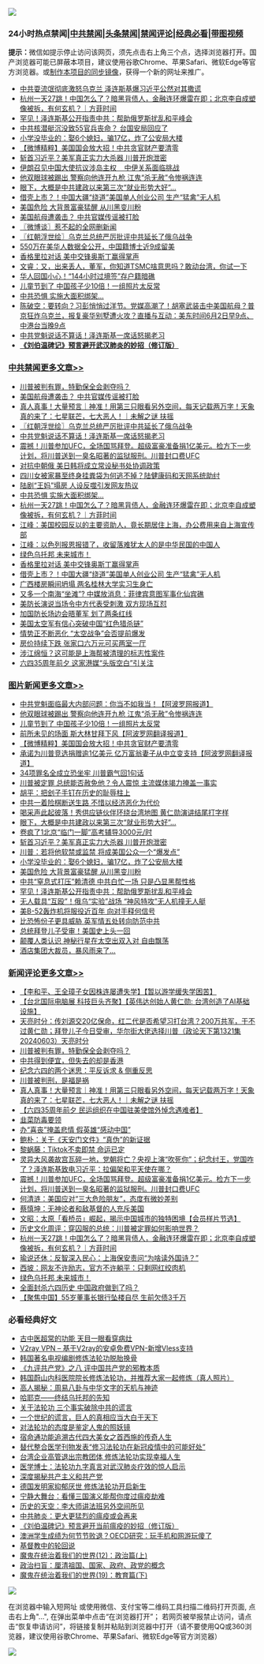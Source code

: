 ![](https://raw.githubusercontent.com/jsvpn/jsproxy/dev/64photo/fqnews-qr.jpg)

<div id="tt">
<h3>24小时热点禁闻|<a href="#%E4%B8%AD%E5%85%B1%E7%A6%81%E9%97%BB%E6%9B%B4%E5%A4%9A%E6%96%87%E7%AB%A0">中共禁闻</a>|<a href="#%E5%9B%BE%E7%89%87%E6%96%B0%E9%97%BB%E6%9B%B4%E5%A4%9A%E6%96%87%E7%AB%A0">头条禁闻</a>|<a href="#%E6%96%B0%E9%97%BB%E8%AF%84%E8%AE%BA%E6%9B%B4%E5%A4%9A%E6%96%87%E7%AB%A0">禁闻评论|<a href="#%E5%BF%85%E7%9C%8B%E7%BB%8F%E5%85%B8%E5%A5%BD%E6%96%87">经典必看</a>|<a href="https://2654106.xyz/3" target="_blank">带图视频</a></h3>
<div><b>提示：</b>微信如提示停止访问该网页，须先点击右上角三个点，选择浏览器打开。国产浏览器可能已屏蔽本项目，建议使用谷歌Chrome、苹果Safari、微软Edge等官方浏览器。或<a href="%E5%88%B6%E4%BD%9Cgit%E7%A6%81%E9%97%BB%E9%95%9C%E5%83%8F.md">制作本项目的同步镜像</a>，获得一个新的网址来推广。</div>
<ul>

<li><a href="/ccpdope/20240602/2044802.md">中共耍流氓彻底激怒乌克兰 泽连斯基爆习近平公然对其撒谎</a></li>
<li><a href="/comments/20240603/2044866.md">杭州一天27跳！中国怎么了？暗黑背债人，金融连环爆雷在即；北京李自成塑像被拆，有何玄机？｜方菲时间</a></li>
<li><a href="/topimagenews/20240602/2044764.md">罕见！泽连斯基公开指责中共：帮助俄罗斯扰乱和平峰会</a></li>
<li><a href="/baitai/20240602/2044766.md">中共核潜艇沉没致55官兵丧命？ 台国安局回应了</a></li>
<li><a href="/topimagenews/20240603/2044869.md">小学没毕业的：娶6个媳妇，骗17亿，炸了公安局大楼</a></li>
<li><a href="/topimagenews/20240603/2044955.md">【微博精粹】美国国会放大招！中共贪官财产要清零</a></li>
<li><a href="/topimagenews/20240603/2044887.md">斩首习近平？美军真正实力大杀器 川普开炮泄密</a></li>
<li><a href="/ssgc/20240603/2044849.md">伊朗召见中国大使抗议涉岛主权    中伊关系面临挑战</a></li>
<li><a href="/topimagenews/20240603/2044963.md">他双眼球被踢出 警察向他连开九枪 江鬼“杀无赦”令惨祸连连</a></li>
<li><a href="/topimagenews/20240603/2044889.md">眼下，大概是中共建政以来第三次“就业形势大好”…</a></li>
<li><a href="/cbnews/20240602/2044794.md">借壳上市？！中国大疆“绕道”美国单人创业公司 生产“猛禽”无人机</a></li>
<li><a href="/topimagenews/20240603/2044857.md">美国危险 大背景富豪猛醒 从川黑变川粉</a></li>
<li><a href="/cbnews/20240603/2044964.md">美国航母遭袭击？ 中共官媒传谣被打脸</a></li>
<li><a href="/ssgc/20240603/2044882.md">〖微博谈〗惹不起的全网删新闻</a></li>
<li><a href="/cbnews/20240603/2044952.md">〖红朝浮世绘〗乌克兰总统严厉批评中共延长了俄乌战争</a></li>
<li><a href="/cnnews/20240603/2044860.md">550万在美华人数据全公开，中国籍博士近9成留美</a></li>
<li><a href="/cbnews/20240602/2044801.md">香格里拉对话 美中交锋奥斯丁赢得掌声</a></li>
<li><a href="/sohnews/20240602/2044748.md">文睿：又，出来丢人，董军，你知道TSMC啥意思吗？敢动台湾，你试一下</a></li>
<li><a href="/cnnews/20240603/2044896.md">华人回国小心！“144小时过境签”存户籍暗礁</a></li>
<li><a href="/topimagenews/20240603/2044962.md">儿童节到了 中国孩子少10倍！一组照片太反常</a></li>
<li><a href="/cbnews/20240603/2044871.md">中共恐惧 实施大面积绑架…</a></li>
<li><a href="/sohnews/20240602/2044734.md">陈破空：要转向？习彭悄悄过洋节。党媒高潮了！胡塞武装击中美国航母？普京狂炸乌克兰，报复豪华别墅遭火攻？直播与互动：美东时间6月2日早9点、中港台当晚9点</a></li>
<li><a href="/cbnews/20240603/2044928.md">中共党魁说话不算话！泽连斯基一席话怒揭老习</a></li>
<li><b><a href="/comments/20200207/1272816.md" target="_blank">《刘伯温碑记》预言避开武汉肺炎的妙招（修订版）</a></b></li>
</ul>
</div>

<div class="catlist">
<h3><a href="/cbnews/" target="_blank">中共禁闻</a><span><a href="/cbnews/" target="_blank" rel="nofollow">更多文章>></a></span></h3>
<ul>
<li><a href="/comments/20240603/2045051.md" target="_blank">川普被判有罪，特勤保全会剥夺吗？</a></li>
<li><a href="/cbnews/20240603/2044964.md" target="_blank">美国航母遭袭击？ 中共官媒传谣被打脸</a></li>
<li><a href="/comments/20240603/2044956.md" target="_blank">真人真事！大量预言｜神准！用第三只眼看另外空间，每天记载两万字！天象真的来了：七星联芒，七大恶人！｜未解之谜 扶摇</a></li>
<li><a href="/cbnews/20240603/2044952.md" target="_blank">〖红朝浮世绘〗乌克兰总统严厉批评中共延长了俄乌战争</a></li>
<li><a href="/cbnews/20240603/2044928.md" target="_blank">中共党魁说话不算话！泽连斯基一席话怒揭老习</a></li>
<li><a href="/comments/20240603/2044921.md" target="_blank">震撼！川普参加UFC，全场国骂拜登。超级富豪准备捐1亿美元。检方下一步计划，将川普送到一臭名昭著的监狱服刑。川普封口费UFC</a></li>
<li><a href="/cbnews/20240603/2044916.md" target="_blank">对抗中朝俄 美日韩将成立常设秘书处协调政策</a></li>
<li><a href="/cbnews/20240603/2044915.md" target="_blank">四川女被家暴至终身挂粪袋为何逃不掉？陆健康码和天网系统助纣</a></li>
<li><a href="/cbnews/20240603/2044872.md" target="_blank">陆剧“王妈”塌房 人设反噬引发网友热议</a></li>
<li><a href="/cbnews/20240603/2044871.md" target="_blank">中共恐惧 实施大面积绑架…</a></li>
<li><a href="/comments/20240603/2044866.md" target="_blank">杭州一天27跳！中国怎么了？暗黑背债人，金融连环爆雷在即；北京李自成塑像被拆，有何玄机？｜方菲时间</a></li>
<li><a href="/cbnews/20240603/2044856.md" target="_blank">江峰：美国校园反以的主要资助人，竟长期居住上海，办公费用来自上海宣传部</a></li>
<li><a href="/cbnews/20240603/2044855.md" target="_blank">江峰：以色列报恩报错了，收留落难犹太人的是中华民国的中国人</a></li>
<li><a href="/comments/20240603/2044842.md" target="_blank">绿色乌托邦 未来城市！</a></li>
<li><a href="/cbnews/20240602/2044801.md" target="_blank">香格里拉对话 美中交锋奥斯丁赢得掌声</a></li>
<li><a href="/cbnews/20240602/2044794.md" target="_blank">借壳上市？！中国大疆“绕道”美国单人创业公司 生产“猛禽”无人机</a></li>
<li><a href="/cbnews/20240602/2044793.md" target="_blank">广西楼房瞬间坍塌 两名桂林大学实习生身亡</a></li>
<li><a href="/cbnews/20240602/2044674.md" target="_blank">又多一个南海“坐滩”? 中媒放消息：菲律宾意图军事化仙宾礁</a></li>
<li><a href="/cbnews/20240602/2044658.md" target="_blank">美防长演说当场令中方代表受刺激 双方现场互怼</a></li>
<li><a href="/cbnews/20240602/2044657.md" target="_blank">加国防长场边会晤董军 划了两条红线</a></li>
<li><a href="/cbnews/20240602/2044656.md" target="_blank">美国太空军有信心突破中国“红色猎杀链”</a></li>
<li><a href="/cbnews/20240602/2044655.md" target="_blank">情势正不断恶化 “太空战争”会否提前爆发</a></li>
<li><a href="/cbnews/20240602/2044654.md" target="_blank">房价持续下跌 张家口六万元可买两室一厅</a></li>
<li><a href="/cbnews/20240602/2044648.md" target="_blank">涉江绵恒？这可能是上海帮被清理的标志性案件</a></li>
<li><a href="/cbnews/20240602/2044616.md" target="_blank">六四35周年前夕 这家港媒“头版空白”引关注</a></li>

</ul>
</div>
<div class="catlist">
<h3><a href="/topimagenews/" target="_blank">图片新闻</a><span><a href="/topimagenews/" target="_blank" rel="nofollow">更多文章>></a></span></h3>
<ul>
<li><a href="/topimagenews/20240603/2045082.md" target="_blank">中共党魁面临最大内部问题：你当不如我当！【阿波罗网报道】</a></li>
<li><a href="/topimagenews/20240603/2044963.md" target="_blank">他双眼球被踢出 警察向他连开九枪 江鬼“杀无赦”令惨祸连连</a></li>
<li><a href="/topimagenews/20240603/2044962.md" target="_blank">儿童节到了 中国孩子少10倍！一组照片太反常</a></li>
<li><a href="/topimagenews/20240603/2044957.md" target="_blank">前所未见的场面 斯大林甘拜下风【阿波罗网翻译报道】</a></li>
<li><a href="/topimagenews/20240603/2044955.md" target="_blank">【微博精粹】美国国会放大招！中共贪官财产要清零</a></li>
<li><a href="/topimagenews/20240603/2044944.md" target="_blank">承诺为川普竞选捐赠逾1亿美元 亿万富翁妻子从中立变支持【阿波罗网翻译报道】</a></li>
<li><a href="/topimagenews/20240603/2044943.md" target="_blank">34项罪名全成立恐坐牢 川普霸气回1句话</a></li>
<li><a href="/topimagenews/20240603/2044942.md" target="_blank">川普被定罪 总统能否赦免他？令人震惊 主流媒体竭力掩盖一事实</a></li>
<li><a href="/topimagenews/20240603/2044927.md" target="_blank">胡平：把刽子手钉在历史的耻辱柱上</a></li>
<li><a href="/topimagenews/20240603/2044926.md" target="_blank">中共一着险棋断送生路 不惜以经济恶化为代价</a></li>
<li><a href="/topimagenews/20240603/2044914.md" target="_blank">喝采声此起彼落！秀供应链伙伴环绕台湾地图 黄仁勋演讲结尾打字样</a></li>
<li><a href="/topimagenews/20240603/2044889.md" target="_blank">眼下，大概是中共建政以来第三次“就业形势大好”…</a></li>
<li><a href="/topimagenews/20240603/2044888.md" target="_blank">卷疯了1北京“临门一脚”高考辅导3000元/时</a></li>
<li><a href="/topimagenews/20240603/2044887.md" target="_blank">斩首习近平？美军真正实力大杀器 川普开炮泄密</a></li>
<li><a href="/topimagenews/20240603/2044886.md" target="_blank">川普：若将他软禁或监禁 将成美国公众一个“爆发点”</a></li>
<li><a href="/topimagenews/20240603/2044869.md" target="_blank">小学没毕业的：娶6个媳妇，骗17亿，炸了公安局大楼</a></li>
<li><a href="/topimagenews/20240603/2044857.md" target="_blank">美国危险 大背景富豪猛醒 从川黑变川粉</a></li>
<li><a href="/topimagenews/20240602/2044765.md" target="_blank">中共“窒息式打压”赖清德 中共白忙一场 只是凸显黑帮性格</a></li>
<li><a href="/topimagenews/20240602/2044764.md" target="_blank">罕见！泽连斯基公开指责中共：帮助俄罗斯扰乱和平峰会</a></li>
<li><a href="/topimagenews/20240602/2044731.md" target="_blank">无人载具“互殴”！俄乌“实验”战场 “神风特攻”无人机撞无人艇</a></li>
<li><a href="/topimagenews/20240602/2044712.md" target="_blank">美B-52轰炸机将服役近百年 向对手释何信号</a></li>
<li><a href="/topimagenews/20240602/2044711.md" target="_blank">比恐怖份子更具威胁 英军情五处转向防范中共</a></li>
<li><a href="/topimagenews/20240602/2044647.md" target="_blank">总统拜登儿子受审！美国史上头一回</a></li>
<li><a href="/topimagenews/20240602/2044646.md" target="_blank">颠覆人类认识 神秘行星在太空出双入对 自由飘荡</a></li>
<li><a href="/topimagenews/20240602/2044612.md" target="_blank">酒店集团大裁员，暴风雨来了…</a></li>

</ul>
</div>
<div class="catlist">
<h3><a href="/comments/" target="_blank">新闻评论</a><span><a href="/comments/" target="_blank" rel="nofollow">更多文章>></a></span></h3>
<ul>
<li><a href="/comments/20240603/2045092.md" target="_blank">【李和平、王全璋子女因株连屡遭失学】【暂以游学缓失学困苦】</a></li>
<li><a href="/comments/20240603/2045068.md" target="_blank">【台北国际电脑展 科技巨头齐聚】【英伟达创始人黄仁勋: 台湾创造了AI基础设施】</a></li>
<li><a href="/comments/20240603/2045053.md" target="_blank">天亮时分：传刘源交20亿保命，红二代是否希望习打台湾？200万共军，干不过黄仁勋；拜登儿子今日受审，华尔街大佬选择川普（政论天下第1321集 20240603）天亮时分</a></li>
<li><a href="/comments/20240603/2045051.md" target="_blank">川普被判有罪，特勤保全会剥夺吗？</a></li>
<li><a href="/comments/20240603/2045035.md" target="_blank">中共得到便宜，但失去的却是香港</a></li>
<li><a href="/comments/20240603/2044988.md" target="_blank">纪念六四的两个迷思：平反诉求 &#038; 侧重反思</a></li>
<li><a href="/comments/20240603/2044972.md" target="_blank">川普被判刑，是福是祸</a></li>
<li><a href="/comments/20240603/2044956.md" target="_blank">真人真事！大量预言｜神准！用第三只眼看另外空间，每天记载两万字！天象真的来了：七星联芒，七大恶人！｜未解之谜 扶摇</a></li>
<li><a href="/comments/20240603/2044954.md" target="_blank">【六四35周年前夕 民运组织在中国驻美使馆外悼念遇难者】</a></li>
<li><a href="/comments/20240603/2044935.md" target="_blank">韭菜防毒要领</a></li>
<li><a href="/comments/20240603/2044934.md" target="_blank">办“喜丧”掩盖悲情 假英雄“感动中国”</a></li>
<li><a href="/comments/20240603/2044933.md" target="_blank">鲍朴：关于《天安门文件》“真伪”的新证据</a></li>
<li><a href="/comments/20240603/2044932.md" target="_blank">黎蜗藤：Tiktok不卖即禁 命运已定</a></li>
<li><a href="/comments/20240603/2044925.md" target="_blank">灵异大风袭故宫瓦碎一地，党朝将亡？央视上演“吹死你”；纪念纣王，党国咋了？泽连斯基致电习近平：拉偏架和平天使在哪？</a></li>
<li><a href="/comments/20240603/2044921.md" target="_blank">震撼！川普参加UFC，全场国骂拜登。超级富豪准备捐1亿美元。检方下一步计划，将川普送到一臭名昭著的监狱服刑。川普封口费UFC</a></li>
<li><a href="/comments/20240603/2044919.md" target="_blank">何清涟：美国应对“三大危险朋友”，态度有微妙差别</a></li>
<li><a href="/comments/20240603/2044918.md" target="_blank">蔡慎坤：无神论者和敌基督的人充斥美国</a></li>
<li><a href="/comments/20240603/2044885.md" target="_blank">文昭：太原「看桥员」崛起，揭示中国城市的独特困境【会员样片节选】</a></li>
<li><a href="/comments/20240603/2044875.md" target="_blank">历史文化周评：穿囚服的总统：川普被定罪如何影响世界？</a></li>
<li><a href="/comments/20240603/2044866.md" target="_blank">杭州一天27跳！中国怎么了？暗黑背债人，金融连环爆雷在即；北京李自成塑像被拆，有何玄机？｜方菲时间</a></li>
<li><a href="/comments/20240603/2044859.md" target="_blank">瑜说还休：反智深入民心：上海保安责问“为啥读外国诗？”</a></li>
<li><a href="/comments/20240603/2044858.md" target="_blank">西坡：网友不许励志，官方不许躺平：只剩网红绞肉机</a></li>
<li><a href="/comments/20240603/2044842.md" target="_blank">绿色乌托邦 未来城市！</a></li>
<li><a href="/comments/20240603/2044829.md" target="_blank">全面封杀六四历史 中国政府做到了吗？</a></li>
<li><a href="/comments/20240603/2044814.md" target="_blank">【聚焦中国】55岁董事长银行坠楼自尽 生前欠债3千万</a></li>

</ul>
</div>

<div class="catlist">
<h3>必看经典好文</h3>
<ul>
<li><a href="/lifebaike/20170523/762432.md" target="_blank">古中医超常的功能 天目一眼看穿病灶</a></li>
<li><a href="/comments/20210402/1257608.md" target="_blank">V2ray VPN &#8211; 基于V2ray的安卓免费VPN-新增Vless支持</a></li>
<li><a href="/comments/20210805/1600200.md" target="_blank">韩国著名电视编剧修炼法轮功脱胎换骨</a></li>
<li><a href="/bookonline/20131116/201047.md" target="_blank">《九评共产党》之八 评中国共产党的邪教本质</a></li>
<li><a href="/comments/20211216/1666206.md" target="_blank">韩国蔚山内科医院院长修炼法轮功，并推荐大家一起修炼（真人照片）</a></li>
<li><a href="/aomi/history/20170924/831575.md" target="_blank">高人揭秘：周易八卦与中华文字的天机与神迹</a></li>
<li><a href="/comments/20220516/1733397.md" target="_blank">哈耶克——终结乌托邦的先知</a></li>
<li><a href="/cbnews/20200703/1354907.md" target="_blank">关于法轮功 三个事实破除中共的谎言</a></li>
<li><a href="/comments/20200621/1348067.md" target="_blank">一个世纪的谎言，巨人的真相应当大白于天下</a></li>
<li><a href="/comments/20240320/2015219.md" target="_blank">对法轮功的态度是鉴定人鬼的照妖镜</a></li>
<li><a href="/comments/20220105/1674810.md" target="_blank">宿命通功能追溯古代四大美女之首西施的传奇人生</a></li>
<li><a href="/comments/20210720/1518906.md" target="_blank">替代整合医学刊物发表“修习法轮功在新冠疫情中的可能好处”</a></li>
<li><a href="/comments/20200528/1335859.md" target="_blank">台湾企业高管退出宗教团体 修炼法轮功实现幸福人生</a></li>
<li><a href="/comments/20200820/1382989.md" target="_blank">医学博士：法轮功九字真言对武汉肺炎疗效的惊人启示</a></li>
<li><a href="/cbnews/20210731/1597512.md" target="_blank">深度揭秘共产主义和共产党</a></li>
<li><a href="/comments/20200722/1364497.md" target="_blank">德国发明家抑郁厌世 修炼法轮功开启新生</a></li>
<li><a href="/comments/20200527/1273654.md" target="_blank">宁静大舞台：看懂三国演义能帮你度过瘟疫劫难</a></li>
<li><a href="/tculture/20121025/73064.md" target="_blank">历史的天空：李大师讲法班另外空间所见</a></li>
<li><a href="/comments/20200211/1275071.md" target="_blank">中共肺炎：更大更猛烈的瘟疫或会再来</a></li>
<li><a href="/comments/20200207/1272816.md" target="_blank">《刘伯温碑记》预言避开当前瘟疫的妙招（修订版）</a></li>
<li><a href="/lifebaike/20231208/1971242.md" target="_blank">澳洲学生成绩为何节节败退？OECD研究：玩手机和网游玩傻了</a></li>
<li><a href="/comments/20220503/1727726.md" target="_blank">基督教中的轮回说</a></li>
<li><a href="/topimagenews/20180601/951286.md" target="_blank">魔鬼在统治着我们的世界(12)：政治篇(上)</a></li>
<li><a href="/baitai/20221002/1792160.md" target="_blank">政治扫盲：厘清祖国、国家、政府、政党的概念</a></li>
<li><a href="/comments/20180716/972458.md" target="_blank">魔鬼在统治着我们的世界(19)：教育篇(下)</a></li>

</ul>
</div>

![](https://raw.githubusercontent.com/jsvpn/jsproxy/dev/64photo/fqnews-qr.jpg)

在浏览器中输入短网址 或使用微信、支付宝等二维码工具扫描二维码打开页面, 点击右上角"...", 在弹出菜单中点击“在浏览器打开”； 若网页被举报禁止访问，请点击“恢复申请访问”，将链接复制并粘贴到浏览器中打开（请不要使用QQ或360浏览器，建议使用谷歌Chrome、苹果Safari、微软Edge等官方浏览器）

![](https://raw.githubusercontent.com/jsvpn/jsproxy/dev/64photo/wx.jpg)